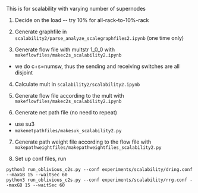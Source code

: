 This is for scalability with varying number of supernodes

1. Decide on the load -- try 10% for all-rack-to-10%-rack

2. Generate graphfile in `scalability2/parse_analyze_scalegraphfiles2.ipynb` (one time only)

3. Generate flow file with multstr 1_0_0 with `makeflowfiles/makec2s_scalability2.ipynb`
- we do c+s=numsw, thus the sending and receiving switches are all disjoint

4. Calculate mult in `scalability2/scalability2.ipynb`

5. Generate flow file according to the mult with `makeflowfiles/makec2s_scalability2.ipynb`

6. Generate net path file (no need to repeat)
- use su3
- `makenetpathfiles/makesuk_scalability2.py`

7. Generate path weight file according to the flow file with `makepathweightfiles/makepathweightfiles_scalability2.py`

8. Set up conf files, run
```
python3 run_oblivious_c2s.py --conf experiments/scalability/dring.conf --maxGB 15 --waitSec 60
python3 run_oblivious_c2s.py --conf experiments/scalability/rrg.conf --maxGB 15 --waitSec 60
```
